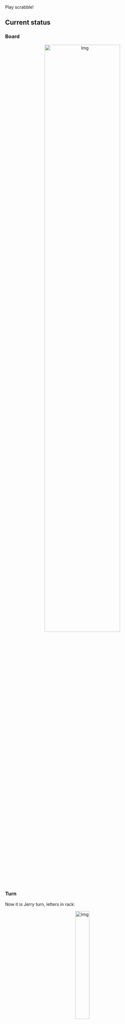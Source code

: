 
Play scrabble!
## Current status
### Board
<p align="center">
<img src="https://raw.githubusercontent.com/radosz99/radosz99/main/board.png" width=70% alt="Img"/>
    </p>
    
### Turn
Now it is Jerry turn, letters in rack:
<p align="center">
<img src="https://raw.githubusercontent.com/radosz99/radosz99/main/rack.png" width=30% alt="Img"/>
</p>

### Game score
| Id | Player name | Points |
  | - | - | - |  
|0 | Tom | 51
|1 | Jerry | 94
## Make the move
Make the move and insert the letters by creating an [issue](https://github.com/radosz99/radosz99/issues/new?title=scrabble%7Cmove%7C7%3AA%3ARIDE&body=Just+push+%27Submit+new+issue%27+or+update+with+your+move.) according to the rules or...

## Possibly best moves  
Are you sure? :smiling_imp: :smiling_imp: :smiling_imp:
<details>
  <summary>Spoiler warning!</summary>
  
  | Id | Move | Issue link | Points |
  | - | - | - | - |  
|1| 11:I:oose | [scrabble&#124;move&#124;11:I:oose](https://github.com/radosz99/radosz99/issues/new?title=scrabble%7Cmove%7C11%3AI%3Aoose&body=Just+push+%27Submit+new+issue%27+or+update+with+your+move.) | 8 
|2| H:6:owie | [scrabble&#124;move&#124;H:6:owie](https://github.com/radosz99/radosz99/issues/new?title=scrabble%7Cmove%7CH%3A6%3Aowie&body=Just+push+%27Submit+new+issue%27+or+update+with+your+move.) | 7 
|3| 8:K:looie | [scrabble&#124;move&#124;8:K:looie](https://github.com/radosz99/radosz99/issues/new?title=scrabble%7Cmove%7C8%3AK%3Alooie&body=Just+push+%27Submit+new+issue%27+or+update+with+your+move.) | 6 
|4| 11:K:sai | [scrabble&#124;move&#124;11:K:sai](https://github.com/radosz99/radosz99/issues/new?title=scrabble%7Cmove%7C11%3AK%3Asai&body=Just+push+%27Submit+new+issue%27+or+update+with+your+move.) | 6 
|5| H:7:wae | [scrabble&#124;move&#124;H:7:wae](https://github.com/radosz99/radosz99/issues/new?title=scrabble%7Cmove%7CH%3A7%3Awae&body=Just+push+%27Submit+new+issue%27+or+update+with+your+move.) | 6 
|6| 11:K:sui | [scrabble&#124;move&#124;11:K:sui](https://github.com/radosz99/radosz99/issues/new?title=scrabble%7Cmove%7C11%3AK%3Asui&body=Just+push+%27Submit+new+issue%27+or+update+with+your+move.) | 6 
|7| H:6:owe | [scrabble&#124;move&#124;H:6:owe](https://github.com/radosz99/radosz99/issues/new?title=scrabble%7Cmove%7CH%3A6%3Aowe&body=Just+push+%27Submit+new+issue%27+or+update+with+your+move.) | 6 
|8| 11:K:sei | [scrabble&#124;move&#124;11:K:sei](https://github.com/radosz99/radosz99/issues/new?title=scrabble%7Cmove%7C11%3AK%3Asei&body=Just+push+%27Submit+new+issue%27+or+update+with+your+move.) | 6 
|9| 11:K:sou | [scrabble&#124;move&#124;11:K:sou](https://github.com/radosz99/radosz99/issues/new?title=scrabble%7Cmove%7C11%3AK%3Asou&body=Just+push+%27Submit+new+issue%27+or+update+with+your+move.) | 6 
|10| 8:K:louie | [scrabble&#124;move&#124;8:K:louie](https://github.com/radosz99/radosz99/issues/new?title=scrabble%7Cmove%7C8%3AK%3Alouie&body=Just+push+%27Submit+new+issue%27+or+update+with+your+move.) | 6 
</details>
    
## Latest moves

| Id | Type | Move / Letters to replace | Created words / New letters | Date | Points | Player | Who |
| - | - | - | - | - | - | - | - |
|2| INSERT | 5:J:jaw | ['JAW'] | 11/24/2022, 12:05:11 | 29 | Tom | [radosz99](github.com/radosz99) |
|1| INSERT | K:4:garbless | ['GARBLESS'] | 11/24/2022, 12:01:06 | 94 | Jerry | [radosz99](github.com/radosz99) |
|0| INSERT | 7:H:wemb | ['WEMB'] | 11/24/2022, 11:59:20 | 22 | Tom | [radosz99](github.com/radosz99) |